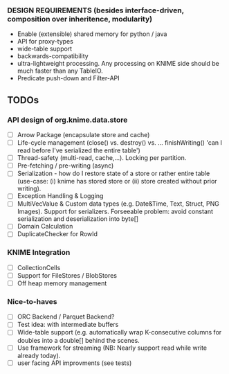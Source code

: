 ### DESIGN REQUIREMENTS (besides interface-driven, composition over inheritence, modularity)
- Enable (extensible) shared memory for python / java
- API for proxy-types
- wide-table support
- backwards-compatibility
- ultra-lightweight processing. Any processing on KNIME side should be much faster than any TableIO.
- Predicate push-down and Filter-API

## TODOs

### API design of org.knime.data.store
- [ ] Arrow Package (encapsulate store and cache)
- [ ] Life-cycle management (close() vs. destroy() vs. ... finishWriting() 'can I read before I've serialized the entire table')
- [ ] Thread-safety (multi-read, cache,...). Locking per partition.
- [ ] Pre-fetching / pre-writing (async)
- [ ] Serialization - how do I restore state of a store or rather entire table (use-case: (i) knime has stored store or (ii) store created without prior writing).
- [ ] Exception Handling & Logging
- [ ] MultiVecValue & Custom data types (e.g. Date&Time, Text, Struct, PNG Images). Support for serializers. Forseeable problem: avoid constant serialization and deserialization into byte[]
- [ ] Domain Calculation
- [ ] DuplicateChecker for RowId

### KNIME Integration
- [ ] CollectionCells
- [ ] Support for FileStores / BlobStores
- [ ] Off heap memory management

### Nice-to-haves
- [ ] ORC Backend / Parquet Backend?
- [ ] Test idea: with intermediate buffers
- [ ] Wide-table support (e.g. automatically wrap K-consecutive columns for doubles into a double[] behind the scenes.
- [ ] Use framework for streaming (NB: Nearly support read while write already today).
- [ ] user facing API improvments (see tests)
